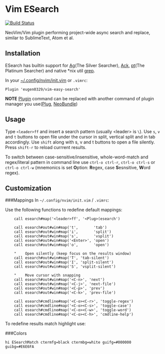 # Vim ESearch

[![Build Status](https://travis-ci.org/eugen0329/vim-esearch.svg?branch=master)](https://travis-ci.org/eugen0329/vim-esearch)

NeoVim/Vim plugin performing project-wide async search and replace, similar to
SublimeText, Atom et al.

## Installation
ESearch has builtin support for
[Ag](https://github.com/ggreer/the_silver_searcher#installing)(The Silver Searcher),
[Ack](http://beyondgrep.com/install/),
[pt](https://github.com/monochromegane/the_platinum_searcher#installation)(The Platinum Searcher) and
native \*nix util [grep](http://linux.die.net/man/1/grep).


In your [~/.config/nvim/init.vim](https://neovim.io/doc/user/nvim_from_vim.html) or `.vimrc`:
```vim
Plugin 'eugen0329/vim-easy-search'
```

**NOTE**
[Plugin](https://github.com/VundleVim/Vundle.vim) command can be replaced with
another command of plugin manager you use([Plug](https://github.com/junegunn/vim-plug#installation),
[NeoBundle](https://github.com/Shougo/neobundle.vim#1-install-neobundle))

## Usage

Type `<leader>ff` and insert a search pattern (usually \<leader\> is `\`). Use `s`, `v` and `t` 
buttons to open file under the cursor in split, vertical split and in tab accordingly. Use `shift`
along with s, v and t buttons to open a file silently. Press `shift-r` to reload
currrent results.

To switch between case-sensitive/insensitive, whole-word-match and regex/literal pattern in command
line use `ctrl-o ctrl-r`, `ctrl-o ctrl-s` or `ctrl-o ctrl-w` (mnemonics is set **O**ption: **R**egex,
case **S**esnsitive, **W**ord regex).

## Customization

###Mappings
In `~/.config/nvim/init.vim` / `.vimrc`:

Use the following functions to redefine default mappings:

```vim
    call esearch#map('<leader>ff', '<Plug>(esearch')

    call esearch#out#win#map('t',       'tab')
    call esearch#out#win#map('i',       'split')
    call esearch#out#win#map('s',       'vsplit')
    call esearch#out#win#map('<Enter>', 'open')
    call esearch#out#win#map('o',       'open')

    "    Open silently (keep focus on the results window)
    call esearch#out#win#map('T', 'tab-silent')
    call esearch#out#win#map('I', 'split-silent')
    call esearch#out#win#map('S', 'vsplit-silent')

    "    Move cursor with snapping
    call esearch#out#win#map('<C-n>', 'next')
    call esearch#out#win#map('<C-j>', 'next-file')
    call esearch#out#win#map('<C-p>', 'prev')
    call esearch#out#win#map('<C-k>', 'prev-file')

    call esearch#cmdline#map('<C-o><C-r>', 'toggle-regex')
    call esearch#cmdline#map('<C-o><C-s>', 'toggle-case')
    call esearch#cmdline#map('<C-o><C-w>', 'toggle-word')
    call esearch#cmdline#map('<C-o><C-h>', 'cmdline-help')
```

To redefine results match highlight use:

###Colors

```vim
hi ESearchMatch ctermfg=black ctermbg=white guifg=#000000 guibg=#E6E6FA
```
